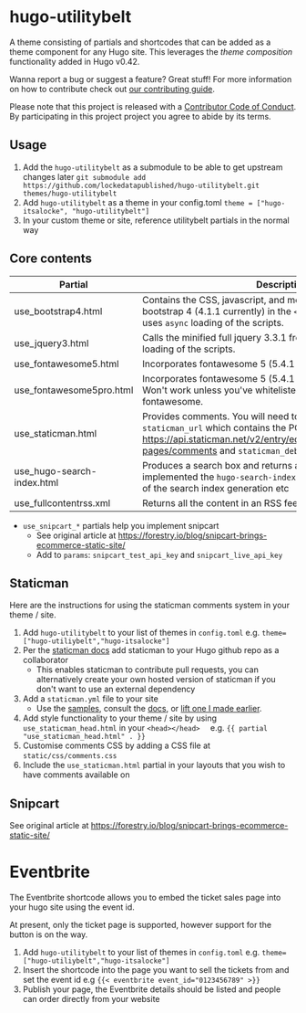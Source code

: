 # hugo-utilitybelt
A theme consisting of partials and shortcodes that can be added as a theme component for any Hugo site. This leverages the *theme composition* functionality added in Hugo v0.42.

Wanna report a bug or suggest a feature? Great stuff! For more information on how to contribute check out [our contributing guide](.github/CONTRIBUTING.md). 

Please note that this project is released with a [Contributor Code of Conduct](CODE_OF_CONDUCT.md). By participating in this project project you agree to abide by its terms.

## Usage
1. Add the `hugo-utilitybelt` as a submodule to be able to get upstream changes later `git submodule add https://github.com/lockedatapublished/hugo-utilitybelt.git themes/hugo-utilitybelt`
2. Add `hugo-utilitybelt` as a theme in your config.toml `theme = ["hugo-itsalocke", "hugo-utilitybelt"]`
3. In your custom theme or site, reference utilitybelt partials in the normal way


## Core contents

| Partial | Description |
| --- | --- |
| use_bootstrap4.html | Contains the CSS, javascript, and meta tags ideal for including bootstrap 4 (4.1.1 currently) in the `<head/>` tag of your site. This uses `async` loading of the scripts. |
| use_jquery3.html | Calls the minified full jquery 3.3.1 from the CDN. This uses `async` loading of the scripts. |
| use_fontawesome5.html | Incorporates fontawesome 5 (5.4.1 currently) into your site. |
| use_fontawesome5pro.html | Incorporates fontawesome 5 (5.4.1 currently) Pro into your site. Won't work unless you've whitelisted your site with fontawesome.|
| use_staticman.html | Provides comments. You will need to include in `params` `staticman_url` which contains the POST `url` e.g. https://api.staticman.net/v2/entry/eduardoboucas/staticman/gh-pages/comments and `staticman_debug` |
| use_hugo-search-index.html | Produces a search box and returns a result if you've implemented the `hugo-search-index` project. This doesn't do any of the search index generation etc |
| use_fullcontentrss.xml | Returns all the content in an RSS feed |

- `use_snipcart_*` partials help you implement snipcart
    + See original article at <https://forestry.io/blog/snipcart-brings-ecommerce-static-site/>
    + Add to `params`: `snipcart_test_api_key` and `snipcart_live_api_key`


## Staticman
Here are the instructions for using the staticman comments system in your theme / site.

1. Add `hugo-utilitybelt` to your list of themes in `config.toml` e.g. `theme= ["hugo-utiliybelt","hugo-itsalocke"]`
2. Per the [staticman docs](https://staticman.net/docs/) add staticman to your Hugo github repo as a collaborator 
    + This enables staticman to contribute pull requests, you can alternatively create your own hosted version of staticman if you don't want to use an external dependency
3. Add a `staticman.yml` file to your site
    + Use the [samples](https://github.com/eduardoboucas/staticman/blob/master/staticman.sample.yml), consult the [docs](https://staticman.net/docs/configuration), or [lift one I made earlier](https://github.com/lockedatapublished/itsalockev2/blob/master/staticman.yml).
4. Add style functionality to your theme / site by using `use_staticman_head.html` in your `<head></head>  ` e.g. `{{ partial "use_staticman_head.html" . }}`
5. Customise comments CSS by adding a CSS file at `static/css/comments.css`
6. Include the `use_staticman.html` partial in your layouts that you wish to have comments available on

## Snipcart
See original article at <https://forestry.io/blog/snipcart-brings-ecommerce-static-site/>

# Eventbrite
The Eventbrite shortcode allows you to embed the ticket sales page into your hugo site using the event id.

At present, only the ticket page is supported, however support for the button is on the way.

1. Add `hugo-utilitybelt` to your list of themes in `config.toml` e.g. `theme= ["hugo-utiliybelt","hugo-itsalocke"]`
2. Insert the shortcode into the page you want to sell the tickets from and set the event id e.g `{{< eventbrite event_id="0123456789" >}}`
3. Publish your page, the Eventbrite details should be listed and people can order directly from your website

